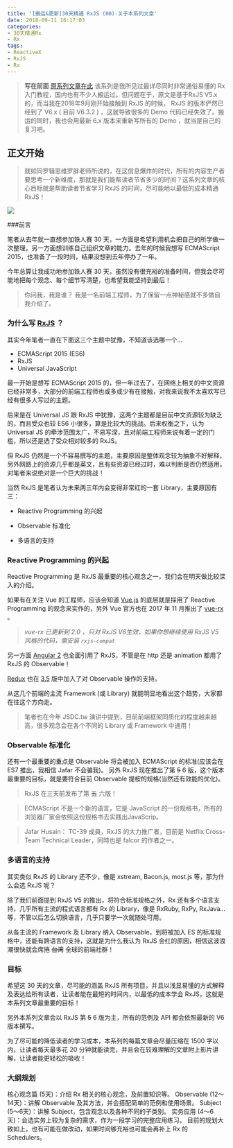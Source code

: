 ```yaml
---
title: '[搬运&更新]30天精通 RxJS (00)-关于本系列文章'
date: 2018-09-11 16:17:03
categories: 
- 30天精通Rx
- Rx
tags:
- ReactiveX
- RxJS
- Rx
---
```


> **写在前面**
> [原系列文章在此](https://ithelp.ithome.com.tw/users/20103367/ironman/1199)
> 该系列是我所见过最详尽同时非常通俗易懂的 Rx 入门教程，国内也有不少人搬运过。但问题在于，原文是基于RxJS V5.x的，而当我在2018年9月刚开始接触到 RxJS 的时候，  RxJS 的版本俨然已经到了 V6.x ( 目前 V6.3.2 ) ，这就导致很多的 Demo 代码已经失效了。搬运的同时，我也会用最新 6.x 版本来重新写所有的 Demo ，就当是自己的复习吧。

<!-- more -->

## 正文开始

> 就如同罗辑思维罗胖老师所说的，在这信息爆炸的时代，所有的内容生产者要思考一个新维度，那就是我们能帮读者节省多少的时间？这系列文章的核心目标就是帮助读者节省学习 RxJS 的时间，尽可能地以最低的成本精通 RxJS！

<img src="https://raw.githubusercontent.com/Reactive-Extensions/RxJS/master/logos/logo.png">

###前言

笔者从去年就一直想参加铁人赛 30 天，一方面是希望利用机会把自己的所学做一次整理，另一方面想训练自己组织文章的能力。去年的时候我想写 ECMAScript 2015，也准备了一段时间，结果没想到去年停办了一年。

今年总算让我成功地参加铁人赛 30 天，虽然没有很充裕的准备时间，但我会尽可能地把每个观念、每个细节写清楚，也希望我能坚持到最后！

> 你问我，我是谁？ 我是一名前端工程师，为了保留一点神秘感就不多做自我介绍了。



### 为什么写 [RxJS](https://github.com/ReactiveX/rxjs) ？

其实今年笔者一直在下面这三个主题中犹豫，不知道该选哪一个...

- ECMAScript 2015 (ES6)
- RxJS
- Universal JavaScript

最一开始是想写 ECMAScript 2015 的，但一年过去了，在网络上相关的中文资源已经非常多，大部分的前端工程师也或多或少有在接触，对我来说我不太喜欢写已经有很多人写过的主题。

后来是在 Universal JS 跟 RxJS 中犹豫，这两个主题都是目前中文资源较为缺乏的，而且受众也较 ES6 小很多，算是比较大的挑战。后来权衡之下，认为 Universal JS 的牵涉范围太广，不易写深，且对前端工程师来说有着一定的门槛，所以还是选了受众相对较多的 RxJS。

但 RxJS 仍然是一个不容易撰写的主题，主要原因是整体观念较为抽象不好解释，另外网路上的资源几乎都是英文，且有些资源已经过时，难以判断是否仍然适用。对笔者来说绝对是一个巨大的挑战！

当然 RxJS 是笔者认为未来两三年内会变得非常红的一套 Library，主要原因有三：

- Reactive Programming 的兴起

- Observable 标准化

- 多语言的支持


### Reactive Programming 的兴起

Reactive Programming 是 RxJS 最重要的核心观念之一，我们会在明天做比较深入的介绍。

如果有在关注 Vue 的工程师，应该会知道 [Vue.js](https://cn.vuejs.org/index.html) 的底层就是採用了 Reactive Programming 的观念来实作的，另外 Vue 官方也在 2017 年 11 月推出了 [vue-rx](https://github.com/vuejs/vue-rx) 。

> *vue-rx 已更新到 2.0 ，只对 RxJS V6生效，如果你想继续使用 RxJS V5 风格的代码，需安装 `rxjs-compat`*

另一方面 [Angular 2](https://github.com/angular/angular) 也全面引用了 RxJS，不管是在 http 还是 animation 都用了 RxJS 的 Observable！

[Redux](https://redux.js.org/) 也在 [3.5](https://github.com/reduxjs/redux/releases/tag/v3.5.0) 版中加入了对 Observable 操作的支持。

从这几个前端的主流 Framework (或 Library) 就能明显地看出这个趋势，大家都在往这个方向走。

> 笔者也在今年 JSDC.tw 演讲中提到，目前前端框架同质化的程度越来越高，很多观念会在各个不同的 Library 或 Framework 中通用！



### Observable 标准化

还有一个最重要的重点是 Observable 将会被加入 ECMAScript 的标准(应该会在 ES7 推出，我相信 Jafar 不会骗我)。
另外 RxJS 现在推出了第 ~~5~~ 6 版，这个版本最重要的目标，就是要符合目前 Observable 提桉的规格(当然还有效能的优化)。

> RxJS 在三天前发布了第 ~~五~~ 六版！

> ECMAScript 不是一个新的语言，它是 JavaScript 的一份规格书，所有的浏览器厂家会依照这份规格书去实践出JavaScrip。

> Jafar Husain： TC-39 成員，RxJS 的大力推广者，目前是 Netflix Cross-Team Technical Leader，同時也是 falcor 的作者之一。

### 多语言的支持

其实类似 RxJS 的 Library 还不少，像是 xstream, Bacon.js, most.js 等，那为什么会选 RxJS 呢？

除了我们前面提到 RxJS V5 的推出，将符合标准规格之外，Rx 还有多个语言支持，几乎所有主流的程式语言都有 Rx 的 Library，像是 RxRuby, RxPy, RxJava...等，不管以后怎么切换语言，几乎只要学一次就随处可用。

从各主流的 Framework 及 Library 纳入 Observable，到将被加入 ES 的标准规格中，还能有跨语言的支持，这就是为什么我认为 RxJS 会红的原因，相信这波浪潮很快就会席捲 ~~台湾~~ 全球的前端社群！

### 目标

希望这 30 天的文章，尽可能的涵盖 RxJS 所有项目，并且以浅显易懂的方式解释及表达给所有读者，让读者能在最短的时间内，以最低的成本学会 RxJS，这就是本系列文章最重要的目标！

另外本系列文章会以 RxJS 第 ~~5~~ 6 版为主，所有的范例及 API 都会依照最新的 V6 版本撰写。

为了尽可能的降低读者的学习成本，本系列的每篇文章会尽量压缩在 1500 字以内，让读者每天最多花 20 分钟就能读完，并且会在较难理解的文章附上影片讲解，让读者能更轻松的吸收！

### 大纲规划

核心观念篇 (5天)：介绍 Rx 相关的核心观念，及前置知识等。
Observable (12～14天)：讲解 Observable 及其方法，并会搭配简单的范例和使用场景。
Subject (5～6天)：讲解 Subject，包含观念以及各种不同的子类别。
实务应用 (4～6天)：会选实务上较为复杂的需求，作为一段学习的完整应用练习。
目前的规划大致如上，也有可能在做改动，如果时间够充裕也可能会再补上 Rx 的 Schedulers。